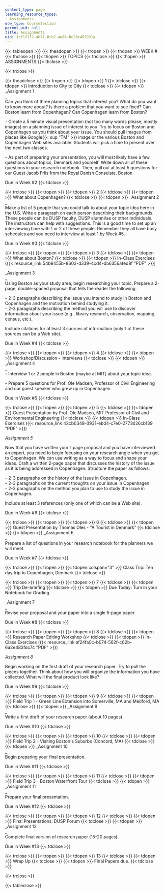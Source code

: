 ```yaml
---
content_type: page
learning_resource_types:
- Assignments
ocw_type: CourseSection
parent_uid: null
title: Assignments
uid: 1cf1f172-ab71-0cb2-4e86-be20c452991a
---
```


{{< tableopen >}}
{{< theadopen >}}
{{< tropen >}}
{{< thopen >}}
WEEK #
{{< thclose >}}
{{< thopen >}}
TOPICS
{{< thclose >}}
{{< thopen >}}
ASSIGNMENTS
{{< thclose >}}

{{< trclose >}}

{{< theadclose >}}
{{< tropen >}}
{{< tdopen >}}
1
{{< tdclose >}}
{{< tdopen >}}
Introduction to City to City
{{< tdclose >}}
{{< tdopen >}}
_Assignment 1  
_  
Can you think of three planning topics that interest you? What do you want to know more about? Is there a problem that you want to see fixed? Can Boston learn from Copenhagen? Can Copenhagen learn from Boston?  
  
\- Create a 5 minute visual presentation (not too many words please, mostly images) on a planning issue of interest to you. Try to focus on Boston and Copenhagen as you think about your issue. You should pull images from places like Google{{< sup "TM" >}} image or the various Boston and Copenhagen Web sites available. Students will pick a time to present over the next two classes.  
  
\- As part of preparing your presentation, you will most likely have a few questions about topics, Denmark and yourself. Write down all of these questions in your research notebook. Then, pull out at least 5 questions for our Guest Jacob Friis from the Royal Danish Consulate, Boston.  
  
Due in Week #2
{{< tdclose >}}

{{< trclose >}}
{{< tropen >}}
{{< tdopen >}}
2
{{< tdclose >}}
{{< tdopen >}}
What about Copenhagen?
{{< tdclose >}}
{{< tdopen >}}
_Assignment 2  
_  
Make a list of 5 people that you could talk to about your topic idea here in the U.S. Write a paragraph on each person describing their backgrounds. These people can be DUSP faculty, DUSP alumni/ae or other individuals. The instructors can help with suggestions. This is a good time to set up an interviewing time with 1 or 2 of these people. Remember they all have busy schedules and you need to interview at least 1 by Week #5.  
  
Due in Week #3
{{< tdclose >}}

{{< trclose >}}
{{< tropen >}}
{{< tdopen >}}
3
{{< tdclose >}}
{{< tdopen >}}
What about Boston?
{{< tdclose >}}
{{< tdopen >}}
In-Class Exercises ({{< resource_link 54b9455b-8603-d339-4cd4-db6356afed8f "PDF" >}})  
  
_Assignment 3  
_  
Using Boston as your study area, begin researching your topic. Prepare a 2-page, double-spaced proposal that tells the reader the following:  
  
\- 2-3 paragraphs describing the issue you intend to study in Boston and Copenhagen and the motivation behind studying it.  
\- 2-3 paragraphs describing the method you will use to discover information about your issue (e.g., library research, observation, mapping, census, etc.).  
  
Include citations for at least 3 sources of information (only 1 of these sources can be a Web site).  
  
Due in Week #4
{{< tdclose >}}

{{< trclose >}}
{{< tropen >}}
{{< tdopen >}}
4
{{< tdclose >}}
{{< tdopen >}}
Workshop/Discussion - Interviews
{{< tdclose >}}
{{< tdopen >}}
_Assignment 4  
_  
\- Interview 1 or 2 people in Boston (maybe at MIT) about your topic idea.  
  
\- Prepare 5 questions for Prof. Ole Madsen, Professor of Civil Engineering and our guest speaker who grew up in Copenhagen.  
  
Due in Week #5
{{< tdclose >}}

{{< trclose >}}
{{< tropen >}}
{{< tdopen >}}
5
{{< tdclose >}}
{{< tdopen >}}
Guest Presentation by Prof. Ole Madsen, MIT Professor of Civil and Environmental Engineering
{{< tdclose >}}
{{< tdopen >}}
In-Class Exercises ({{< resource_link 42cb0349-0931-ebd4-c7e0-2773d26cb139 "PDF" >}})  
  
_Assignment 5_  
  
Now that you have written your 1 page proposal and you have interviewed an expert, you need to begin focusing on your research angle when you get to Copenhagen. We can use writing as a way to focus and shape your ideas. Craft a written 2-page paper that discusses the history of the issue as it is being addressed in Copenhagen. Structure the paper as follows:  
  
\- 2-3 paragraphs on the history of the issue in Copenhagen.  
\- 2-3 paragraphs on the current thoughts on your issue in Copenhagen.  
\- 2-3 paragraphs on the method you plan to use to study the issue in Copenhagen.  
  
Include at least 3 references (only one of which can be a Web site).  
  
Due in Week #6
{{< tdclose >}}

{{< trclose >}}
{{< tropen >}}
{{< tdopen >}}
6
{{< tdclose >}}
{{< tdopen >}}
Guest Presentation by Thomas Oles - "A Tourist in Denmark"
{{< tdclose >}}
{{< tdopen >}}
_Assignment 6  
_  
Prepare a list of questions in your research notebook for the planners we will meet.  
  
Due in Week #7
{{< tdclose >}}

{{< trclose >}}
{{< tropen >}}
{{< tdopen colspan="3" >}}
Class Trip: Ten day trip to Copenhagen, Denmark
{{< tdclose >}}

{{< trclose >}}
{{< tropen >}}
{{< tdopen >}}
7
{{< tdclose >}}
{{< tdopen >}}
Trip De-briefing
{{< tdclose >}}
{{< tdopen >}}
Due Today: Turn in your Notebook for Grading  
  
_Assignment 7  
_  
Revise your proposal and your paper into a single 5-page paper.  
  
Due in Week #8
{{< tdclose >}}

{{< trclose >}}
{{< tropen >}}
{{< tdopen >}}
8
{{< tdclose >}}
{{< tdopen >}}
Research Paper Editing Workshop
{{< tdclose >}}
{{< tdopen >}}
In-Class Exercises ({{< resource_link af24fa0c-b074-562f-c62b-6a2e483fdc74 "PDF" >}})  
  
_Assignment 8_  
  
Begin working on the first draft of your research paper. Try to pull the pieces together. Think about how you will organize the information you have collected. What will the final product look like?  
  
Due in Week #9
{{< tdclose >}}

{{< trclose >}}
{{< tropen >}}
{{< tdopen >}}
9
{{< tdclose >}}
{{< tdopen >}}
Field Trip 1 - Green Line Extension into Somerville, MA and Medford, MA
{{< tdclose >}}
{{< tdopen >}}
_Assignment 9  
_  
Write a first draft of your research paper (about 10 pages).  
  
Due in Week #10
{{< tdclose >}}

{{< trclose >}}
{{< tropen >}}
{{< tdopen >}}
10
{{< tdclose >}}
{{< tdopen >}}
Field Trip 2 - Visiting Boston's Suburbs (Concord, MA)
{{< tdclose >}}
{{< tdopen >}}
_Assignment 10  
_  
Begin preparing your final presentation.  
  
Due in Week #11
{{< tdclose >}}

{{< trclose >}}
{{< tropen >}}
{{< tdopen >}}
11
{{< tdclose >}}
{{< tdopen >}}
Field Trip 3 - Boston Waterfront Tour
{{< tdclose >}}
{{< tdopen >}}
_Assignment 11  
_  
Prepare your final presentation.  
  
Due in Week #12
{{< tdclose >}}

{{< trclose >}}
{{< tropen >}}
{{< tdopen >}}
12
{{< tdclose >}}
{{< tdopen >}}
Final Presentations: DUSP Forum
{{< tdclose >}}
{{< tdopen >}}
_Assignment 12  
_  
Complete final version of research paper (15-20 pages).  
  
Due in Week #13
{{< tdclose >}}

{{< trclose >}}
{{< tropen >}}
{{< tdopen >}}
13
{{< tdclose >}}
{{< tdopen >}}
Wrap Up
{{< tdclose >}}
{{< tdopen >}}
Final Papers due.
{{< tdclose >}}

{{< trclose >}}

{{< tableclose >}}